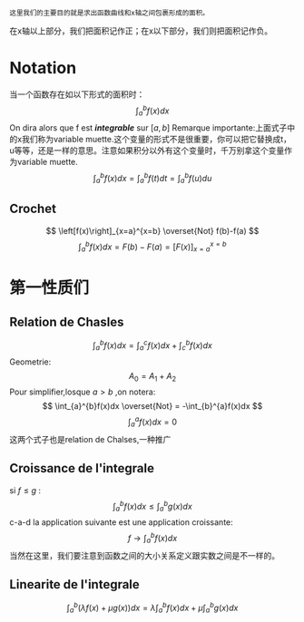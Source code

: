 	这里我们的主要目的就是求出函数曲线和x轴之间包裹形成的面积。
在x轴以上部分，我们把面积记作正；在x以下部分，我们则把面积记作负。

# Notation
当一个函数存在如以下形式的面积时：
$$
\int_{a}^{b}f(x)dx
$$
On dira alors que f est __*integrable*__ sur $[a,b]$ 
	Remarque importante:上面式子中的x我们称为variable muette.这个变量的形式不是很重要，你可以把它替换成t，u等等，还是一样的意思。注意如果积分以外有这个变量时，千万别拿这个变量作为variable muette.
	$$
\int_{a}^{b}f(x)dx = \int_{a}^{b}f(t)dt = \int_{a}^{b}f(u)du	
	$$

## Crochet
$$
\left[f(x)\right]_{x=a}^{x=b} \overset{Not} f(b)-f(a)
$$
$$
\int_{a}^{b}f(x)dx = F(b)-F(a) = \left[F(x)\right]_{x=a}^{x=b}
$$
# 第一性质们
## Relation de Chasles
$$
\int_{a}^{b}f(x)dx = \int_{a}^{c}f(x)dx + \int_{c}^{b}f(x)dx
$$
Geometrie:
$$
A_{0} = A_{1} + A_{2}
$$
Pour simplifier,losque $a>b$ ,on notera:
$$
\int_{a}^{b}f(x)dx \overset{Not} = -\int_{b}^{a}f(x)dx
$$
$$
\int_{a}^{a}f(x)dx = 0
$$
	这两个式子也是relation de Chalses,一种推广

## Croissance de l'integrale
si $f \le g$ :
$$
\int_{a}^{b}f(x)dx \le \int_{a}^{b}g(x)dx
$$
c-a-d la application suivante est une application croissante:
$$
f \longrightarrow \int_{a}^{b}f(x)dx
$$
	当然在这里，我们要注意到函数之间的大小关系定义跟实数之间是不一样的。

## Linearite de l'integrale
$$
\int_{a}^{b}(\lambda f(x) + \mu g(x))dx = \lambda \int_{a}^{b}f(x)dx + \mu \int_{a}^{b} g(x) dx
$$